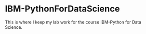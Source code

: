 # IBM-PythonForDataScience
This is where I keep my lab work for the course IBM-Python for Data Science.
